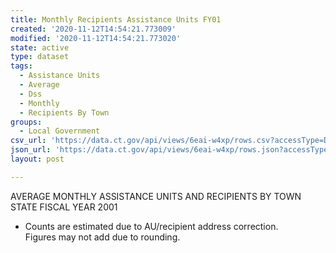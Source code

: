 ```yaml
---
title: Monthly Recipients Assistance Units FY01
created: '2020-11-12T14:54:21.773009'
modified: '2020-11-12T14:54:21.773020'
state: active
type: dataset
tags:
  - Assistance Units
  - Average
  - Dss
  - Monthly
  - Recipients By Town
groups:
  - Local Government
csv_url: 'https://data.ct.gov/api/views/6eai-w4xp/rows.csv?accessType=DOWNLOAD'
json_url: 'https://data.ct.gov/api/views/6eai-w4xp/rows.json?accessType=DOWNLOAD'
layout: post

---
```

AVERAGE MONTHLY ASSISTANCE UNITS AND RECIPIENTS BY TOWN						
STATE FISCAL YEAR 2001

*  Counts are estimated due to AU/recipient address correction.							
Figures may not add due to rounding.
